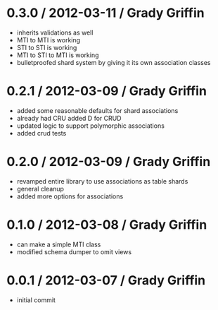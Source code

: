 # 0.3.0 / 2012-03-11 / Grady Griffin

* inherits validations as well
* MTI to MTI is working
* STI to STI is working
* MTI to STI to MTI is working
* bulletproofed shard system by giving it its own association classes

# 0.2.1 / 2012-03-09 / Grady Griffin

* added some reasonable defaults for shard associations
* already had CRU added D for CRUD
* updated logic to support polymorphic associations
* added crud tests

# 0.2.0 / 2012-03-09 / Grady Griffin

* revamped entire library to use associations as table shards
* general cleanup
* added more options for associations


# 0.1.0 / 2012-03-08 / Grady Griffin

* can make a simple MTI class
* modified schema dumper to omit views

# 0.0.1 / 2012-03-07 / Grady Griffin

* initial commit